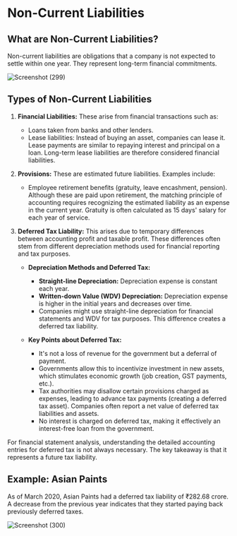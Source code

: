 # Non-Current Liabilities

## What are Non-Current Liabilities?

Non-current liabilities are obligations that a company is not expected to settle within one year. They represent long-term financial commitments.

![Screenshot (299)](https://github.com/user-attachments/assets/da30673b-9024-4f8f-a945-3cfdb0c7d758)


## Types of Non-Current Liabilities

1.  **Financial Liabilities:** These arise from financial transactions such as:

    *   Loans taken from banks and other lenders.
    *   Lease liabilities: Instead of buying an asset, companies can lease it. Lease payments are similar to repaying interest and principal on a loan. Long-term lease liabilities are therefore considered financial liabilities.

2.  **Provisions:** These are estimated future liabilities. Examples include:

    *   Employee retirement benefits (gratuity, leave encashment, pension). Although these are paid upon retirement, the matching principle of accounting requires recognizing the estimated liability as an expense in the current year. Gratuity is often calculated as 15 days' salary for each year of service.

3.  **Deferred Tax Liability:** This arises due to temporary differences between accounting profit and taxable profit. These differences often stem from different depreciation methods used for financial reporting and tax purposes.

    *   **Depreciation Methods and Deferred Tax:**
        *   **Straight-line Depreciation:** Depreciation expense is constant each year.
        *   **Written-down Value (WDV) Depreciation:** Depreciation expense is higher in the initial years and decreases over time.
        *   Companies might use straight-line depreciation for financial statements and WDV for tax purposes. This difference creates a deferred tax liability.

     *   **Key Points about Deferred Tax:**
            *   It's not a loss of revenue for the government but a deferral of payment.
            *   Governments allow this to incentivize investment in new assets, which stimulates economic growth (job creation, GST payments, etc.).
            *   Tax authorities may disallow certain provisions charged as expenses, leading to advance tax payments (creating a deferred tax asset). Companies often report a net value of deferred tax liabilities and assets.
            *   No interest is charged on deferred tax, making it effectively an interest-free loan from the government.

For financial statement analysis, understanding the detailed accounting entries for deferred tax is not always necessary. The key takeaway is that it represents a future tax liability.

## Example: Asian Paints

As of March 2020, Asian Paints had a deferred tax liability of ₹282.68 crore. A decrease from the previous year indicates that they started paying back previously deferred taxes.

![Screenshot (300)](https://github.com/user-attachments/assets/dad4bd77-6a44-4332-a67b-d9faef76b48d)


